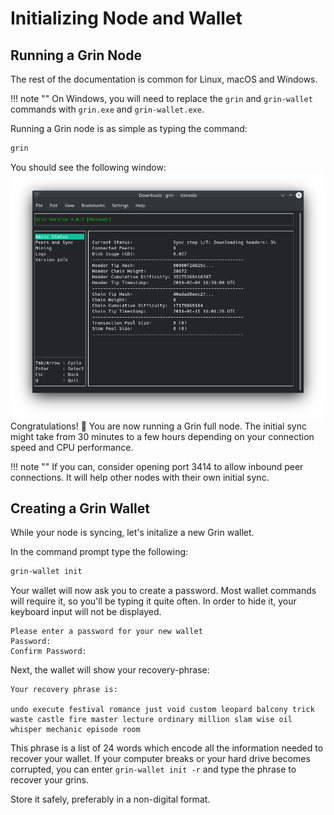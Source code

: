 # Initializing Node and Wallet

## Running a Grin Node

The rest of the documentation is common for Linux, macOS and Windows.

!!! note ""
    On Windows, you will need to replace the `grin` and `grin-wallet` commands with `grin.exe` and `grin-wallet.exe`.

Running a Grin node is as simple as typing the command:
```bash
grin
```

You should see the following window:
![TUI](../../assets/images/tui.png)
Congratulations! 🎉 You are now running a Grin full node.
The initial sync might take from 30 minutes to a few hours depending on your connection speed and CPU performance.

!!! note ""
    If you can, consider opening port 3414 to allow inbound peer connections. It will help other nodes with their own initial sync.


## Creating a Grin Wallet

While your node is syncing, let's initalize a new Grin wallet.

In the command prompt type the following:

```bash
grin-wallet init
```

Your wallet will now ask you to create a password. Most wallet commands will require it, so you'll be typing it quite often.
In order to hide it, your keyboard input will not be displayed.

```text
Please enter a password for your new wallet
Password:
Confirm Password:
```

Next, the wallet will show your recovery-phrase:

```text
Your recovery phrase is:

undo execute festival romance just void custom leopard balcony trick waste castle fire master lecture ordinary million slam wise oil whisper mechanic episode room
```
This phrase is a list of 24 words which encode all the information needed to recover your wallet. If your computer breaks or your hard drive becomes corrupted, you can enter `grin-wallet init -r` and type the phrase to recover your grins.

Store it safely, preferably in a non-digital format.
